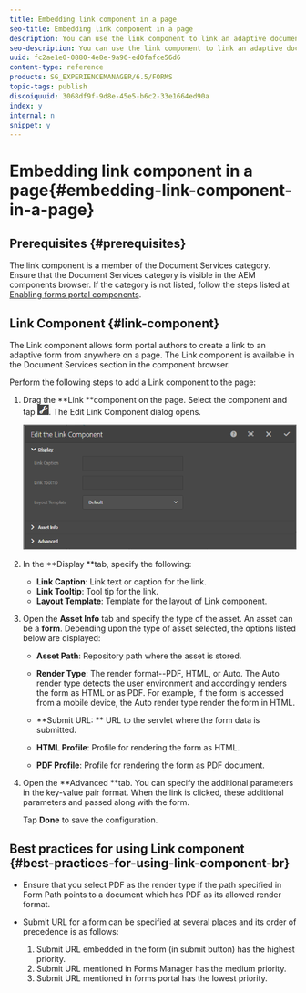 ```yaml
---
title: Embedding link component in a page
seo-title: Embedding link component in a page
description: You can use the link component to link an adaptive document or an adaptive form from any page.  
seo-description: You can use the link component to link an adaptive document or an adaptive form from any page.  
uuid: fc2ae1e0-0880-4e8e-9a96-ed0fafce56d6
content-type: reference
products: SG_EXPERIENCEMANAGER/6.5/FORMS
topic-tags: publish
discoiquuid: 3068df9f-9d8e-45e5-b6c2-33e1664ed90a
index: y
internal: n
snippet: y
---
```


# Embedding link component in a page{#embedding-link-component-in-a-page}

## Prerequisites {#prerequisites}

The link component is a member of the Document Services category. Ensure that the Document Services category is visible in the AEM components browser. If the category is not listed, follow the steps listed at [Enabling forms portal components](/forms/using/enabling-forms-portal-components.md).

## Link Component {#link-component}

The Link component allows form portal authors to create a link to an adaptive form from anywhere on a page. The Link component is available in the Document Services section in the component browser.

Perform the following steps to add a Link component to the page:

1. Drag the **Link **component on the page. Select the component and tap ![](assets/cmppr.png). The Edit Link Component dialog opens.

   ![](assets/edit-link-component.png)

1. In the **Display **tab, specify the following:

    * **Link Caption**: Link text or caption for the link.
    * **Link Tooltip**: Tool tip for the link.
    * **Layout Template**: Template for the layout of Link component.

1. Open the **Asset Info** tab and specify the type of the asset. An asset can be a **form**. Depending upon the type of asset selected, the options listed below are displayed:

    * **Asset Path**: Repository path where the asset is stored.  
    
    * **Render Type**: The render format--PDF, HTML, or Auto. The Auto render type detects the user environment and accordingly renders the form as HTML or as PDF. For example, if the form is accessed from a mobile device, the Auto render type render the form in HTML.
    * **Submit URL: ** URL to the servlet where the form data is submitted.
    * **HTML Profile**: Profile for rendering the form as HTML.
    * **PDF Profile**: Profile for rendering the form as PDF document.

1. Open the **Advanced **tab. You can specify the additional parameters in the key-value pair format. When the link is clicked, these additional parameters and passed along with the form.

   Tap **Done** to save the configuration.

## Best practices for using Link component <br> {#best-practices-for-using-link-component-br}

* Ensure that you select PDF as the render type if the path specified in Form Path points to a document which has PDF as its allowed render format.
* Submit URL for a form can be specified at several places and its order of precedence is as follows:

    1. Submit URL embedded in the form (in submit button) has the highest priority.
    1. Submit URL mentioned in Forms Manager has the medium priority.
    1. Submit URL mentioned in forms portal has the lowest priority.

<!--
<related-links>
<a href="../../forms/using/creating-form-portal-page.md">Creating a forms portal page</a>
<a href="../../forms/using/draft-submission-component.md">Drafts and Submissions component</a>
</related-links>
-->

